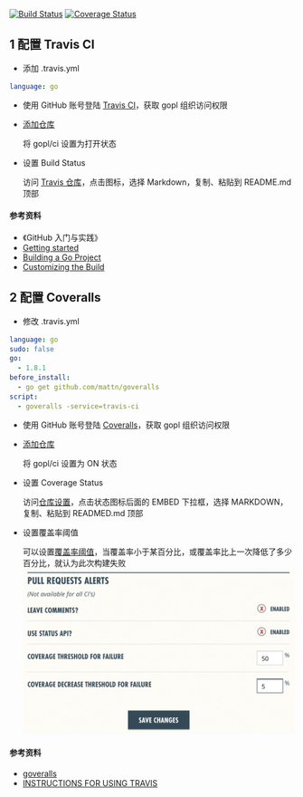 [![Build Status](https://travis-ci.org/gopl/ci.svg?branch=master)](https://travis-ci.org/gopl/ci)
[![Coverage Status](https://coveralls.io/repos/github/gopl/ci/badge.svg)](https://coveralls.io/github/gopl/ci)


## 1 配置 Travis CI

* 添加 .travis.yml
```yaml
language: go
```

* 使用 GitHub 账号登陆 [Travis CI](https://travis-ci.org/)，获取 gopl 组织访问权限

* [添加仓库](https://travis-ci.org/profile/gopl)

	将 gopl/ci 设置为打开状态

* 设置 Build Status

	访问 [Travis 仓库](https://travis-ci.org/gopl/ci)，点击图标，选择 Markdown，复制、粘贴到 README.md 顶部


#### 参考资料

- 《GitHub 入门与实践》
- [Getting started](https://docs.travis-ci.com/user/getting-started/)
- [Building a Go Project](https://docs.travis-ci.com/user/languages/go)
- [Customizing the Build](https://docs.travis-ci.com/user/customizing-the-build/)



## 2 配置 Coveralls

* 修改 .travis.yml

```yaml
language: go
sudo: false
go:
  - 1.8.1
before_install:
  - go get github.com/mattn/goveralls
script:
  - goveralls -service=travis-ci
```

* 使用 GitHub 账号登陆 [Coveralls](https://coveralls.io/)，获取 gopl 组织访问权限

* [添加仓库](https://coveralls.io/repos/new)

	将 gopl/ci 设置为 ON 状态

* 设置 Coverage Status

	访问[仓库设置](https://coveralls.io/github/gopl/ci/settings)，点击状态图标后面的 EMBED 下拉框，选择 MARKDOWN，复制、粘贴到 READMED.md 顶部

* 设置覆盖率阈值

	可以设置[覆盖率阈值](https://coveralls.io/github/gopl/ci/settings)，当覆盖率小于某百分比，或覆盖率比上一次降低了多少百分比，就认为此次构建失败
	![](images/coverage_threshold.png)


#### 参考资料

- [goveralls](https://github.com/mattn/goveralls)
- [INSTRUCTIONS FOR USING TRAVIS](https://coveralls.zendesk.com/hc/en-us/articles/201342809-Go)

